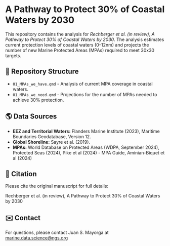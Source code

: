 # A Pathway to Protect 30% of Coastal Waters by 2030

This repository contains the analysis for *Rechberger et al. (in review)*, *A Pathway to Protect 30% of Coastal Waters by 2030*. The analysis estimates current protection levels of coastal waters (0–12nm) and projects the number of new Marine Protected Areas (MPAs) required to meet 30x30 targets.

## 📂 Repository Structure

- `01_MPAs_we_have.qmd` - Analysis of current MPA coverage in coastal waters.
- `01_MPAs_we_need.qmd` - Projections for the number of MPAs needed to achieve 30% protection.

## 🌎 Data Sources

- **EEZ and Territorial Waters:** Flanders Marine Institute (2023), Maritime Boundaries Geodatabase, Version 12.
- **Global Shoreline:** Sayre et al. (2019).
- **MPAs:** World Database on Protected Areas (WDPA, September 2024), Protected Seas (2024), Pike et al (2024) - MPA Guide, Aminian-Biquet et al (2024)

## 📌 Citation

Please cite the original manuscript for full details:

Rechberger et al. (in review), A Pathway to Protect 30% of Coastal Waters by 2030

## ✉️ Contact

For questions, please contact Juan S. Mayorga at marine.data.science@ngs.org